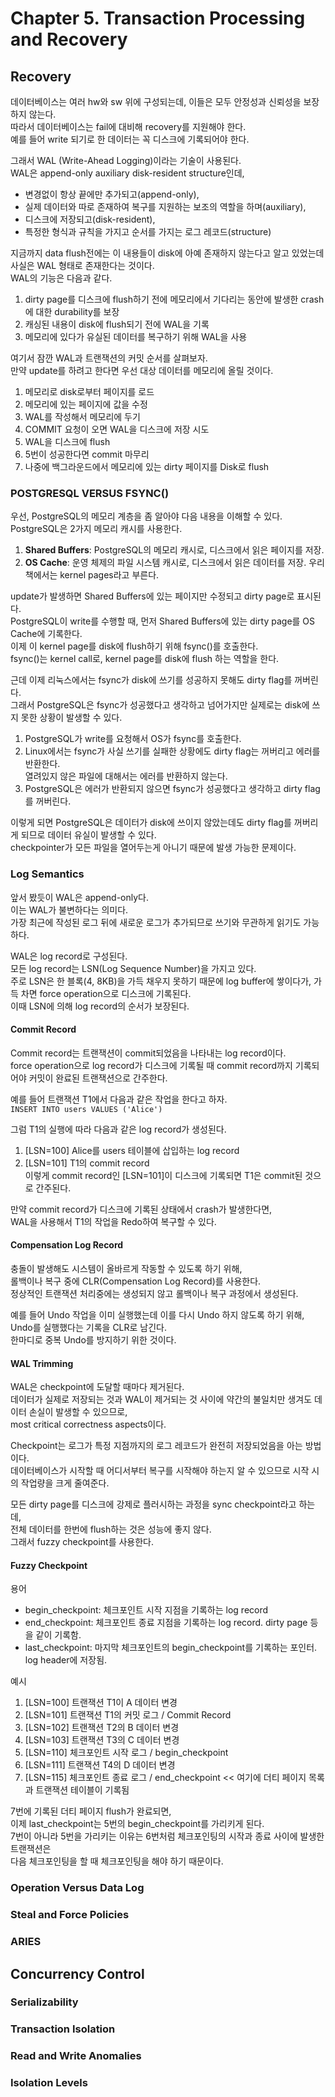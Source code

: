 # Chapter 5. Transaction Processing and Recovery
## Recovery
데이터베이스는 여러 hw와 sw 위에 구성되는데, 이들은 모두 안정성과 신뢰성을 보장하지 않는다.<br>
따라서 데이터베이스는 fail에 대비해 recovery를 지원해야 한다.<br>
예를 들어 write 되기로 한 데이터는 꼭 디스크에 기록되어야 한다.<br>

그래서 WAL (Write-Ahead Logging)이라는 기술이 사용된다.<br>
WAL은 append-only auxiliary disk-resident structure인데,<br>
- 변경없이 항상 끝에만 추가되고(append-only),
- 실제 데이터와 따로 존재하여 복구를 지원하는 보조의 역할을 하며(auxiliary),
- 디스크에 저장되고(disk-resident),
- 특정한 형식과 규칙을 가지고 순서를 가지는 로그 레코드(structure)

지금까지 data flush전에는 이 내용들이 disk에 아예 존재하지 않는다고 알고 있었는데 사실은 WAL 형태로 존재한다는 것이다.<br>
WAL의 기능은 다음과 같다.
1. dirty page를 디스크에 flush하기 전에 메모리에서 기다리는 동안에 발생한 crash에 대한 durability를 보장
2. 캐싱된 내용이 disk에 flush되기 전에 WAL을 기록
3. 메모리에 있다가 유실된 데이터를 복구하기 위해 WAL을 사용

여기서 잠깐 WAL과 트랜잭션의 커밋 순서를 살펴보자.<br>
만약 update를 하려고 한다면 우선 대상 데이터를 메모리에 올릴 것이다.<br>

1. 메모리로 disk로부터 페이지를 로드
2. 메모리에 있는 페이지에 값을 수정
3. WAL를 작성해서 메모리에 두기
4. COMMIT 요청이 오면 WAL을 디스크에 저장 시도
5. WAL을 디스크에 flush
6. 5번이 성공한다면 commit 마무리
7. 나중에 백그라운드에서 메모리에 있는 dirty 페이지를 Disk로 flush

### POSTGRESQL VERSUS FSYNC()

우선, PostgreSQL의 메모리 계층을 좀 알아야 다음 내용을 이해할 수 있다.<br>
PostgreSQL은 2가지 메모리 캐시를 사용한다.<br>
1. **Shared Buffers**: PostgreSQL의 메모리 캐시로, 디스크에서 읽은 페이지를 저장.
2. **OS Cache**: 운영 체제의 파일 시스템 캐시로, 디스크에서 읽은 데이터를 저장. 우리 책에서는 kernel pages라고 부른다.<br>

update가 발생하면 Shared Buffers에 있는 페이지만 수정되고 dirty page로 표시된다.<br>
PostgreSQL이 write를 수행할 때, 먼저 Shared Buffers에 있는 dirty page를 OS Cache에 기록한다.<br>
이제 이 kernel page를 disk에 flush하기 위해 fsync()를 호출한다.<br>
fsync()는 kernel call로, kernel page를 disk에 flush 하는 역할을 한다.<br>

근데 이제 리눅스에서는 fsync가 disk에 쓰기를 성공하지 못해도 dirty flag를 꺼버린다.<br>
그래서 PostgreSQL은 fsync가 성공했다고 생각하고 넘어가지만 실제로는 disk에 쓰지 못한 상황이 발생할 수 있다.<br>

1. PostgreSQL가 write를 요청해서 OS가 fsync를 호출한다.
2. Linux에서는 fsync가 사실 쓰기를 실패한 상황에도 dirty flag는 꺼버리고 에러를 반환한다.<br>
   열려있지 않은 파일에 대해서는 에러를 반환하지 않는다.
3. PostgreSQL은 에러가 반환되지 않으면 fsync가 성공했다고 생각하고 dirty flag를 꺼버린다.

이렇게 되면 PostgreSQL은 데이터가 disk에 쓰이지 않았는데도 dirty flag를 꺼버리게 되므로 데이터 유실이 발생할 수 있다.<br>
checkpointer가 모든 파일을 열어두는게 아니기 때문에 발생 가능한 문제이다.<br>

### Log Semantics
앞서 봤듯이 WAL은 append-only다.<br>
이는 WAL가 불변하다는 의미다.<br>
가장 최근에 작성된 로그 뒤에 새로운 로그가 추가되므로 쓰기와 무관하게 읽기도 가능하다.<br>

WAL은 log record로 구성된다.<br>
모든 log record는 LSN(Log Sequence Number)을 가지고 있다.<br>
주로 LSN은 한 블록(4, 8KB)을 가득 채우지 못하기 때문에 log buffer에 쌓이다가,
가득 차면 force operation으로 디스크에 기록된다.<br>
이때 LSN에 의해 log record의 순서가 보장된다.<br>

#### Commit Record
Commit record는 트랜잭션이 commit되었음을 나타내는 log record이다.<br>
force operation으로 log record가 디스크에 기록될 때 commit record까지 기록되어야 커밋이 완료된 트랜잭션으로 간주한다.<br>

예를 들어 트랜잭션 T1에서 다음과 같은 작업을 한다고 하자.<br>
`INSERT INTO users VALUES ('Alice')`<br>

그럼 T1의 실행에 따라 다음과 같은 log record가 생성된다.<br>
1. [LSN=100] Alice를 users 테이블에 삽입하는 log record
2. [LSN=101] T1의 commit record<br>
이렇게 commit record인 [LSN=101]이 디스크에 기록되면 T1은 commit된 것으로 간주된다.<br>

만약 commit record가 디스크에 기록된 상태에서 crash가 발생한다면,<br>
WAL을 사용해서 T1의 작업을 Redo하여 복구할 수 있다.<br>

#### Compensation Log Record
충돌이 발생해도 시스템이 올바르게 작동할 수 있도록 하기 위해,<br>
롤백이나 복구 중에 CLR(Compensation Log Record)를 사용한다.<br>
정상적인 트랜잭션 처리중에는 생성되지 않고 롤백이나 복구 과정에서 생성된다.<br>

예를 들어 Undo 작업을 이미 실행했는데 이를 다시 Undo 하지 않도록 하기 위해,<br>
Undo를 실행했다는 기록을 CLR로 남긴다.<br>
한마디로 중복 Undo를 방지하기 위한 것이다.<br>

#### WAL Trimming
WAL은 checkpoint에 도달할 때마다 제거된다.<br>
데이터가 실제로 저장되는 것과 WAL이 제거되는 것 사이에 약간의 불일치만 생겨도 데이터 손실이 발생할 수 있으므로,<br>
most critical correctness aspects이다.<br>

Checkpoint는 로그가 특정 지점까지의 로그 레코드가 완전히 저장되었음을 아는 방법이다.<br>
데이터베이스가 시작할 때 어디서부터 복구를 시작해야 하는지 알 수 있으므로 시작 시의 작업량을 크게 줄여준다.<br>

모든 dirty page를 디스크에 강제로 플러시하는 과정을 sync checkpoint라고 하는데,<br>
전체 데이터를 한번에 flush하는 것은 성능에 좋지 않다.<br>
그래서 fuzzy checkpoint를 사용한다.<br>

#### Fuzzy Checkpoint
용어
- begin_checkpoint: 체크포인트 시작 지점을 기록하는 log record
- end_checkpoint: 체크포인트 종료 지점을 기록하는 log record. dirty page 등을 같이 기록함.
- last_checkpoint: 마지막 체크포인트의 begin_checkpoint를 기록하는 포인터. log header에 저장됨.

예시
1. [LSN=100] 트랜잭션 T1이 A 데이터 변경
2. [LSN=101] 트랜잭션 T1의 커밋 로그 / Commit Record
3. [LSN=102] 트랜잭션 T2의 B 데이터 변경
4. [LSN=103] 트랜잭션 T3의 C 데이터 변경
5. [LSN=110] 체크포인트 시작 로그 / begin_checkpoint
6. [LSN=111] 트랜잭션 T4의 D 데이터 변경
7. [LSN=115] 체크포인트 종료 로그 / end_checkpoint  << 여기에 더티 페이지 목록과 트랜잭션 테이블이 기록됨

7번에 기록된 더티 페이지 flush가 완료되면,<br>
이제 last_checkpoint는 5번의 begin_checkpoint를 가리키게 된다.<br>
7번이 아니라 5번을 가리키는 이유는 6번처럼 체크포인팅의 시작과 종료 사이에 발생한 트랜잭션은<br>
다음 체크포인팅을 할 때 체크포인팅을 해야 하기 때문이다.<br>

### Operation Versus Data Log
### Steal and Force Policies
### ARIES

## Concurrency Control
### Serializability
### Transaction Isolation
### Read and Write Anomalies
### Isolation Levels